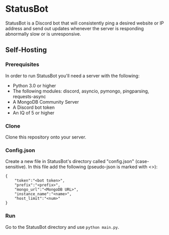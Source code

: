 # StatusBot

StatusBot is a Discord bot that will consistently ping a desired website or IP address and send out updates whenever the server is responding abnormally slow or is unresponsive.

## Self-Hosting

### Prerequisites

In order to run StatusBot you'll need a server with the following:

- Python 3.0 or higher
- The following modules: discord, asyncio, pymongo, pingparsing, requests-async
- A MongoDB Community Server
- A Discord bot token
- An IQ of 5 or higher

### Clone

Clone this repository onto your server.

### Config.json

Create a new file in StatusBot's directory called "config.json" (case-sensitive). In this file add the following (pseudo-json is marked with <>):

```
{
    "token":"<bot token>",
    "prefix":"<prefix>",
    "mongo_url":"<MongoDB URL>",
    "instance_name":"<name>",
    "host_limit":"<num>"
}
```

### Run

Go to the StatusBot directory and use `python main.py`. 
